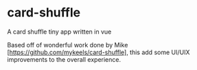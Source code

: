 # card-shuffle
A card shuffle tiny app written in vue

Based off of wonderful work done by Mike [https://github.com/mykeels/card-shuffle], this add some UI/UIX improvements to the overall experience.
